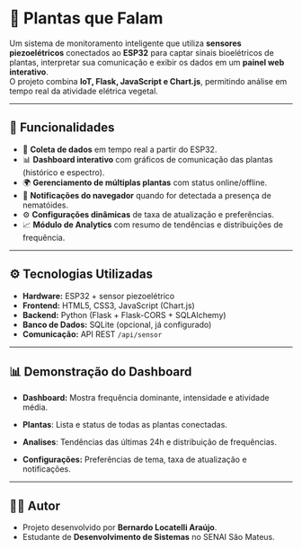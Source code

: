 # 🌱 Plantas que Falam

Um sistema de monitoramento inteligente que utiliza **sensores piezoelétricos** conectados ao **ESP32** para captar sinais bioelétricos de plantas, interpretar sua comunicação e exibir os dados em um **painel web interativo**.  
O projeto combina **IoT, Flask, JavaScript e Chart.js**, permitindo análise em tempo real da atividade elétrica vegetal.

---

## 🚀 Funcionalidades

- 📡 **Coleta de dados** em tempo real a partir do ESP32.  
- 📊 **Dashboard interativo** com gráficos de comunicação das plantas (histórico e espectro).  
- 🌍 **Gerenciamento de múltiplas plantas** com status online/offline.  
- 🔔 **Notificações do navegador** quando for detectada a presença de nematóides.    
- ⚙️ **Configurações dinâmicas** de taxa de atualização e preferências.  
- 📈 **Módulo de Analytics** com resumo de tendências e distribuições de frequência.

---

## ⚙️ Tecnologias Utilizadas

- **Hardware:** ESP32 + sensor piezoelétrico  
- **Frontend:** HTML5, CSS3, JavaScript (Chart.js)  
- **Backend:** Python (Flask + Flask-CORS + SQLAlchemy)  
- **Banco de Dados:** SQLite (opcional, já configurado)  
- **Comunicação:** API REST `/api/sensor`

---

## 📊 Demonstração do Dashboard

- **Dashboard:** Mostra frequência dominante, intensidade e atividade média.

- **Plantas**: Lista e status de todas as plantas conectadas.

- **Analises**: Tendências das últimas 24h e distribuição de frequências.

- **Configurações:** Preferências de tema, taxa de atualização e notificações.

---

## 👨‍💻 Autor

- Projeto desenvolvido por **Bernardo Locatelli Araújo**.
- Estudante de **Desenvolvimento de Sistemas** no SENAI São Mateus.
